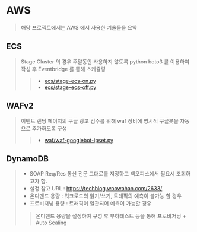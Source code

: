 # AWS
> 해당 프로젝트에서는 AWS 에서 사용한 기술들을 요약

## ECS
> Stage Cluster 의 경우 주말동안 사용하지 않도록 python boto3 를 이용하여 작성 후 Eventbridge 를 통해 스케쥴링
>> - [ecs/stage-ecs-on.py](ecs/stage-ecs-on.py)
>> - [ecs/stage-ecs-off.py](ecs/stage-ecs-off.py)

## WAFv2
> 이벤트 랜딩 페이지의 구글 광고 검수를 위해 waf 장비에 명시적 구글봇을 자동으로 추가하도록 구성
>> - [waf/waf-googlebot-ipset.py](waf/waf-googlebot-ipset.py)

## DynamoDB
> - SOAP Req/Res 통신 전문 그대로를 저장하고 백오피스에서 필요시 조회하고자 함. 
> - 설정 참고 URL : https://techblog.woowahan.com/2633/
> - 온디맨드 용량 : 워크로드의 읽기/쓰기, 트래픽의 예측이 불가능 할 경우
> - 프로비저닝 용량 : 트래픽이 일관되어 예측이 가능할 경우
>> 온디맨드 용량을 설정하여 구성 후 부하테스트 등을 통해 프로비저닝 + Auto Scaling